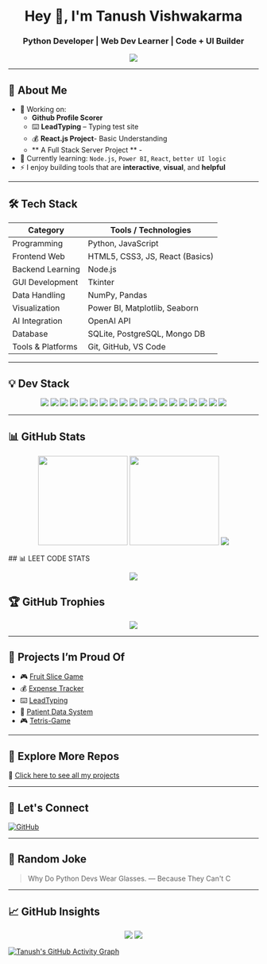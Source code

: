<h1 align="center">Hey 👋, I'm Tanush Vishwakarma</h1>
<h3 align="center">Python Developer | Web Dev Learner | Code + UI Builder</h3>

<p align="center">
  <img src="https://readme-typing-svg.herokuapp.com?font=Fira+Code&duration=3000&pause=1000&color=00F7FF&center=true&vCenter=true&width=450&lines=Building+cool+tools+with+Python+%26+Web;Exploring+Node.js+%26+Power+BI;Welcome+to+my+GitHub!" />
</p>

---

## 🧠 About Me

- 🔭 Working on:  
  -  **Github Profile Scorer**  
  - ⌨️ **LeadTyping** – Typing test site    
  - 💰 **React.js Project**- Basic Understanding
  - ** A Full Stack Server Project ** -
- 🌱 Currently learning: `Node.js`, `Power BI`, `React`, `better UI logic`
- ⚡ I enjoy building tools that are **interactive**, **visual**, and **helpful**

---

## 🛠️ Tech Stack

| Category            | Tools / Technologies |
|---------------------|----------------------|
| Programming         | Python, JavaScript |
| Frontend Web        | HTML5, CSS3, JS, React (Basics) |
| Backend Learning    | Node.js |
| GUI Development     | Tkinter |
| Data Handling       | NumPy, Pandas |
| Visualization       | Power BI, Matplotlib, Seaborn |
| AI Integration      | OpenAI API |
| Database            | SQLite, PostgreSQL, Mongo DB |
| Tools & Platforms   | Git, GitHub, VS Code |

---

## 💡 Dev Stack 

<p align="center">
  <!-- Programming Languages -->
  <img src="https://img.shields.io/badge/Python-3776AB?logo=python&logoColor=white&style=for-the-badge" />
  <img src="https://img.shields.io/badge/JavaScript-F7DF1E?logo=javascript&logoColor=black&style=for-the-badge" />
  <img src="https://img.shields.io/badge/HTML5-E34F26?logo=html5&logoColor=white&style=for-the-badge" />
  <img src="https://img.shields.io/badge/CSS3-1572B6?logo=css3&logoColor=white&style=for-the-badge" />

  <!-- Frontend / JS Framework -->
  <img src="https://img.shields.io/badge/React-20232A?logo=react&logoColor=61DAFB&style=for-the-badge" />

  <!-- Python Libraries -->
  <img src="https://img.shields.io/badge/Tkinter-003B57?style=for-the-badge&logo=python&logoColor=white" />
  <img src="https://img.shields.io/badge/NumPy-013243?logo=numpy&logoColor=white&style=for-the-badge" />
  <img src="https://img.shields.io/badge/Pandas-150458?logo=pandas&logoColor=white&style=for-the-badge" />
  <img src="https://img.shields.io/badge/Matplotlib-11557C?logo=plotly&logoColor=white&style=for-the-badge" />
  <img src="https://img.shields.io/badge/Seaborn-0F5B93?style=for-the-badge&logoColor=white" />

  <!-- Backend / Databases -->
  <img src="https://img.shields.io/badge/Node.js-339933?logo=node.js&logoColor=white&style=for-the-badge" />
  <img src="https://img.shields.io/badge/Express.js-000000?logo=express&logoColor=white&style=for-the-badge" />
  <img src="https://img.shields.io/badge/SQLite-003B57?logo=sqlite&logoColor=white&style=for-the-badge" />
  <img src="https://img.shields.io/badge/PostgreSQL-336791?logo=postgresql&logoColor=white&style=for-the-badge" />

  <!-- Tools -->
  <img src="https://img.shields.io/badge/Git-F05032?logo=git&logoColor=white&style=for-the-badge" />
  <img src="https://img.shields.io/badge/GitHub-181717?logo=github&logoColor=white&style=for-the-badge" />
  <img src="https://img.shields.io/badge/VS%20Code-007ACC?logo=visualstudiocode&logoColor=white&style=for-the-badge" />
  <img src="https://img.shields.io/badge/Power%20BI-F2C811?logo=powerbi&logoColor=black&style=for-the-badge" />
  <img src="https://img.shields.io/badge/OpenAI-API-blueviolet?logo=openai&logoColor=white&style=for-the-badge" />
</p>



---

## 📊 GitHub Stats

<p align="center">
  <img src="https://github-readme-stats.vercel.app/api?username=TANUSH-afk052&show_icons=true&theme=cobalt" height="180" />
  <img src="https://github-readme-streak-stats.herokuapp.com?user=TANUSH-afk052&theme=onedark" height="180" />
  <img src="https://github-readme-stats.vercel.app/api/top-langs/?username=TANUSH-afk052&layout=compact&theme=prussian">

</p>
## 📊 LEET CODE STATS
<p align="center">
  <img src="https://leetcard.jacoblin.cool/TANUSH-afk052?theme=dark&font=baloo&ext=heatmap">
</p>


## 🏆 GitHub Trophies

<p align="center">
  <img src="https://github-profile-trophy.vercel.app/?username=TANUSH-afk052&theme=onedark&no-frame=true&row=1" />
</p>

---

## 🚀 Projects I’m Proud Of

- 🎮 [Fruit Slice Game](https://github.com/TANUSH-afk052/fruit-slicing-game)
- 💰 [Expense Tracker](https://github.com/TANUSH-afk052/ExpenseTracker)
- ⌨️ [LeadTyping](https://github.com/TANUSH-afk052/Lead-Typing)
- 🏥 [Patient Data System](https://github.com/TANUSH-afk052/patient-data-system)
- 🎮 [Tetris-Game](https://github.com/TANUSH-afk052/Tetris-Game)

---
## 📌 Explore More Repos

🔗 [Click here to see all my projects](https://github.com/TANUSH-afk052?tab=repositories)

---

## 🔗 Let's Connect

[![GitHub](https://img.shields.io/badge/-GitHub-181717?style=for-the-badge&logo=github&logoColor=white)](https://github.com/TANUSH-afk052)


---

## 💬 Random Joke

> Why Do Python Devs Wear Glasses. 
> — Because They Can't C

---

## 📈 GitHub Insights

<p align="center">
  <img src="https://img.shields.io/github/followers/TANUSH-afk052?label=Followers&style=for-the-badge" />
  <img src="https://img.shields.io/github/stars/TANUSH-afk052?label=Stars&style=for-the-badge" />
</p>

[![Tanush's GitHub Activity Graph](https://github-readme-activity-graph.vercel.app/graph?username=TANUSH-afk052&theme=dracula)](https://github.com/ashutosh00710/github-readme-activity-graph)


